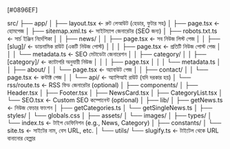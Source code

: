 [#0896EF]

src/
├── app/
│   ├── layout.tsx                 ← রুট লেআউট (হেডার, ফুটার সহ)
│   ├── page.tsx                   ← হোমপেজ
│   ├── sitemap.xml.ts             ← সাইটম্যাপ জেনারেটর (SEO জন্য)
│   ├── robots.txt.ts              ← সার্চ ইঞ্জিন নির্দেশিকা
│
│   ├── news/
│   │   ├── page.tsx               ← সব নিউজ লিস্ট পেজ
│   │   ├── [slug]/                ← ডায়নামিক রাউট (একটি নিউজ পোস্ট)
│   │   │   ├── page.tsx           ← প্রতিটি নিউজ পোস্ট পেজ
│   │   │   └── metadata.ts        ← SEO মেটাডেটা জেনারেশন
│
│   ├── category/
│   │   ├── [category]/            ← ক্যাটাগরি অনুযায়ী নিউজ
│   │   │   ├── page.tsx
│   │   │   └── metadata.ts
│
│   ├── about/
│   │   └── page.tsx               ← অ্যাবাউট পেজ
│
│   ├── contact/
│   │   └── page.tsx               ← কন্টাক্ট পেজ
│
│   └── api/                       ← অ্যাপিআই রাউট (যদি দরকার হয়)
│       └── rss/route.ts          ← RSS ফিড জেনারেটর (optional)
│
├── components/
│   ├── Header.tsx
│   ├── Footer.tsx
│   ├── NewsCard.tsx
│   ├── CategoryList.tsx
│   └── SEO.tsx                   ← Custom SEO কম্পোনেন্ট (optional)
│
├── lib/
│   ├── getNews.ts                ← নিউজ ফেচার ফাংশন
│   ├── getCategories.ts
│   └── getSingleNews.ts
│
├── styles/
│   └── globals.css
│
├── assets/
│   └── images/
│
├── types/
│   └── index.ts                  ← টাইপ ডেফিনিশন (e.g., News, Category)
│
├── constants/
│   └── site.ts                   ← সাইটের নাম, বেস URL, etc.
│
└── utils/
    └── slugify.ts                ← টাইটেল থেকে URL বানানোর হেল্পার
